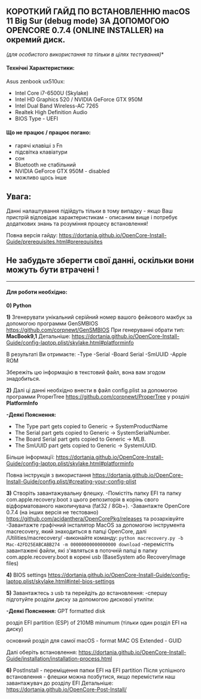 ## КОРОТКИЙ ГАЙД ПО ВСТАНОВЛЕННЮ macOS 11 Big Sur (debug mode) ЗА ДОПОМОГОЮ OPENCORE 0.7.4 (ONLINE INSTALLER) на окремий диск.
*(для особистого використання та тільки в цілях тестування)**


#### Технічні Характеристики: 
Asus zenbook ux510ux:
- Intel Core i7-6500U (Skylake)
- Intel HD Graphics 520 / NVIDIA GeForce GTX 950M
- Intel Dual Band Wireless-AC 7265
- Realtek High Definition Audio
- BIOS Type - UEFI

#### Що не працює / працює погано:
- гарячі клавіші з Fn
- підсвітка клавіатури
- сон
- Bluetooth не стабільний
- NVIDIA GeForce GTX 950M - disabled
- можливо щось інше

## Увага:
Данні налаштування підійдуть тільки в тому випадку - якщо Ваш пристрій відповідає характеристикам - описаним вище і потребує додаткових знань та розуміння процесу встановлення!

Повна версія гайду:
https://dortania.github.io/OpenCore-Install-Guide/prerequisites.html#prerequisites

## Не забудьте зберегти свої данні, оскільки вони можуть бути втрачені !

------------


#### Для роботи необхідно:

**0) Python**

**1)** Згенерувати унікальний серійний номер вашого фейкового макбук за допомогою программи GenSMBIOS https://github.com/corpnewt/GenSMBIOS
При генеруванні обрати тип: **MacBook9,1**
Детальніше: https://dortania.github.io/OpenCore-Install-Guide/config-laptop.plist/skylake.html#platforminfo

В результаті Ви отримаєте:
-Type
-Serial
-Board Serial
-SmUUID
-Apple ROM

Збережіть цю інформацію в текстовий файл, вона вам згодом знадобиться.

**2)** Далі ці данні необхідно внести в файл config.plist за допомогою программи ProperTree https://github.com/corpnewt/ProperTree у розділі **PlatformInfo**

**-Деякі Пояснення:**
- The Type part gets copied to Generic -> SystemProductName
- The Serial part gets copied to Generic -> SystemSerialNumber.
- The Board Serial part gets copied to Generic -> MLB.
- The SmUUID part gets copied to Generic -> SystemUUID.

Більше інформації: https://dortania.github.io/OpenCore-Install-Guide/config-laptop.plist/skylake.html#platforminfo

Повна інструкція з використання https://dortania.github.io/OpenCore-Install-Guide/config.plist/#creating-your-config-plist

**3)** Створіть завантажувальну  флешку.
-Помістіть папку EFI та папку com.apple.recovery.boot з цього репозиторія в корінь свого відформатованого накопичувача (fat32 / 8Gb+).
-Завантажте OpenCore 0.7.4 (на інших версія не тестовано) https://github.com/acidanthera/OpenCorePkg/releases та розархівуйте
-Завантажте графічний інсталятор MacOS за допомогою інструмента macrecovery, який знаходиться в папці OpenCore, далі /Utilities/macrecovery/
-виконайте команду:
`python macrecovery.py -b Mac-42FD25EABCABB274 -m 00000000000000000 download`
-перемістіть завантажені файли, які з'являться в поточній папці в папку  com.apple.recovery.boot в корені usb (BaseSystem або RecoveryImage files)

**4)** BIOS settings https://dortania.github.io/OpenCore-Install-Guide/config-laptop.plist/skylake.html#intel-bios-settings

**5)** Завантажтесь з usb та перейдіть до встановлення:
-спершу підготуйте розділи диску за допомогою дискової утиліти:

**-Деякі Пояснення:**
GPT formatted disk

розділ EFI partition (ESP) of 210MB minumum (тільки один розділ EFI на диску)

основний розділ для самої macOS - format MAC OS Extended - GUID

Далі оберіть встановлення: https://dortania.github.io/OpenCore-Install-Guide/installation/installation-process.html


**6)** PostInstall - переміщення папки EFI на EFI partition
Після успішного встановлення - флешки можна позбутися, якщо перемістити наш завантажувач до розділу EFI
Детальніше: https://dortania.github.io/OpenCore-Post-Install/
